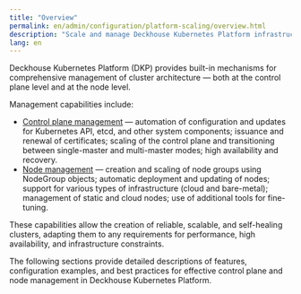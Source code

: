 ```yaml
---
title: "Overview"
permalink: en/admin/configuration/platform-scaling/overview.html
description: "Scale and manage Deckhouse Kubernetes Platform infrastructure with control plane and node management. High availability, auto-scaling, and cluster architecture optimization."
lang: en
---
```


Deckhouse Kubernetes Platform (DKP) provides built-in mechanisms for comprehensive management of cluster architecture — both at the control plane level and at the node level.

Management capabilities include:

- [Control plane management](./control-plane/control-plane-management-and-configuration.html) — automation of configuration and updates for Kubernetes API, etcd, and other system components; issuance and renewal of certificates; scaling of the control plane and transitioning between single-master and multi-master modes; high availability and recovery.
- [Node management](./node/node-management.html) — creation and scaling of node groups using NodeGroup objects; automatic deployment and updating of nodes; support for various types of infrastructure (cloud and bare-metal); management of static and cloud nodes; use of additional tools for fine-tuning.

These capabilities allow the creation of reliable, scalable, and self-healing clusters, adapting them to any requirements for performance, high availability, and infrastructure constraints.

The following sections provide detailed descriptions of features, configuration examples, and best practices for effective control plane and node management in Deckhouse Kubernetes Platform.
